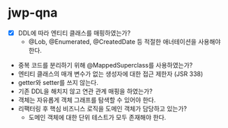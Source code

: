 # jwp-qna

- [x] DDL에 따라 엔티티 클래스를 매핑하였는가?
    - @Lob, @Enumerated, @CreatedDate 등 적절한 애너테이션을 사용해야 한다.
- 중복 코드를 분리하기 위해 @MappedSuperclass를 사용하였는가?
- 엔티티 클래스의 매개 변수가 없는 생성자에 대한 접근 제한자 (JSR 338)
- getter와 setter를 쓰지 않는다.
- 기존 DDL을 해치지 않고 연관 관계 매핑을 하였는가?
- 객체는 자유롭게 객체 그래프를 탐색할 수 있어야 한다.
- 리팩터링 후 핵심 비즈니스 로직을 도메인 객체가 담당하고 있는가?
    - 도메인 객체에 대한 단위 테스트가 모두 존재해야 한다.
